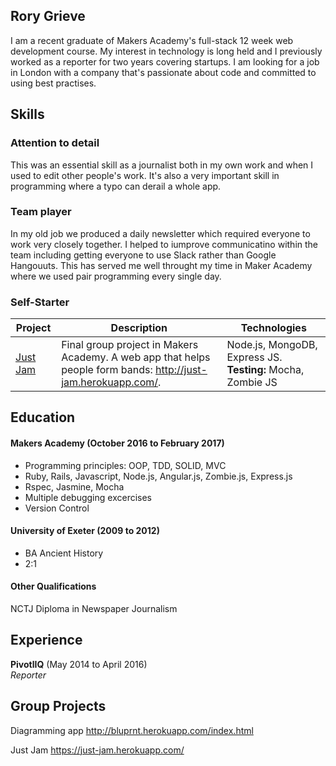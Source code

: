 ## Rory Grieve

I am a recent graduate of Makers Academy's full-stack 12 week web development course. My interest in technology is long held and I previously worked as a reporter for two years covering startups. I am looking for a job in London with a company that's passionate about code and committed to using best practises. 

## Skills

### Attention to detail

This was an essential skill as a journalist both in my own work and when I used to edit other people's work. It's also a very important skill in programming where a typo can derail a whole app.

### Team player 
In my old job we produced a daily newsletter which required everyone to work very closely together. I helped to iumprove communicatino within the team including getting everyone to use Slack rather than Google Hangouuts. This has served me well throught my time in Maker Academy where we used pair programming every single day. 

### Self-Starter

| Project | Description | Technologies |
| ------- | ----------- | ------------ |
|[Just Jam](https://github.com/Gweaton/just-jam)| Final group project in Makers Academy. A web app that helps people form bands: http://just-jam.herokuapp.com/.| Node.js, MongoDB, Express JS. **Testing:** Mocha, Zombie JS|

## Education

#### Makers Academy (October 2016 to February 2017)

- Programming principles: OOP, TDD, SOLID, MVC
- Ruby, Rails, Javascript, Node.js, Angular.js, Zombie.js, Express.js
- Rspec, Jasmine, Mocha
- Multiple debugging excercises
- Version Control

#### University of Exeter (2009 to 2012)

- BA Ancient History
- 2:1

#### Other Qualifications

NCTJ Diploma in Newspaper Journalism

## Experience

**PivotlIQ** (May 2014 to April 2016)    
*Reporter*  

## Group Projects

Diagramming app
http://bluprnt.herokuapp.com/index.html

Just Jam
https://just-jam.herokuapp.com/


